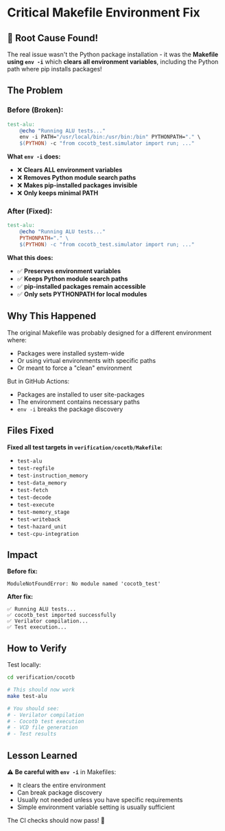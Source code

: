 # Critical Makefile Environment Fix

## 🚨 Root Cause Found!

The real issue wasn't the Python package installation - it was the **Makefile using `env -i`** which **clears all environment variables**, including the Python path where pip installs packages!

## The Problem

### Before (Broken):
```makefile
test-alu:
	@echo "Running ALU tests..."
	env -i PATH="/usr/local/bin:/usr/bin:/bin" PYTHONPATH="." \
	$(PYTHON) -c "from cocotb_test.simulator import run; ..."
```

**What `env -i` does:**
- ❌ **Clears ALL environment variables**
- ❌ **Removes Python module search paths**
- ❌ **Makes pip-installed packages invisible**
- ❌ **Only keeps minimal PATH**

### After (Fixed):
```makefile
test-alu:
	@echo "Running ALU tests..."
	PYTHONPATH="." \
	$(PYTHON) -c "from cocotb_test.simulator import run; ..."
```

**What this does:**
- ✅ **Preserves environment variables**
- ✅ **Keeps Python module search paths**
- ✅ **pip-installed packages remain accessible**
- ✅ **Only sets PYTHONPATH for local modules**

## Why This Happened

The original Makefile was probably designed for a different environment where:
- Packages were installed system-wide 
- Or using virtual environments with specific paths
- Or meant to force a "clean" environment

But in GitHub Actions:
- Packages are installed to user site-packages
- The environment contains necessary paths
- `env -i` breaks the package discovery

## Files Fixed

**Fixed all test targets in `verification/cocotb/Makefile`:**
- `test-alu`
- `test-regfile` 
- `test-instruction_memory`
- `test-data_memory`
- `test-fetch`
- `test-decode`
- `test-execute`
- `test-memory_stage`
- `test-writeback`
- `test-hazard_unit`
- `test-cpu-integration`

## Impact

**Before fix:**
```
ModuleNotFoundError: No module named 'cocotb_test'
```

**After fix:**
```
✅ Running ALU tests...
✅ cocotb_test imported successfully
✅ Verilator compilation...
✅ Test execution...
```

## How to Verify

Test locally:
```bash
cd verification/cocotb

# This should now work
make test-alu

# You should see:
# - Verilator compilation
# - Cocotb test execution  
# - VCD file generation
# - Test results
```

## Lesson Learned

⚠️ **Be careful with `env -i`** in Makefiles:
- It clears the entire environment
- Can break package discovery
- Usually not needed unless you have specific requirements
- Simple environment variable setting is usually sufficient

The CI checks should now pass! 🎯